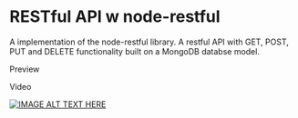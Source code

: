 # RESTful API w node-restful
A implementation of the node-restful library. A restful API with GET, POST, PUT and DELETE functionality built on a MongoDB databse model.

Preview



Video

[![IMAGE ALT TEXT HERE](https://img.youtube.com/vi/HOcUahGZXYU/0.jpg)](https://www.youtube.com/watch?v=HOcUahGZXYU)

